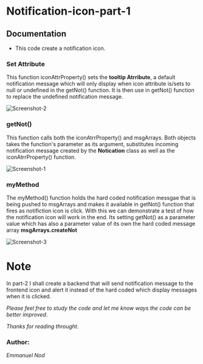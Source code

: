 # Notification-icon-part-1

## Documentation

- This code create a notification icon.

### Set Attribute
This function iconAttrProperty() sets the **tooltip Atrribute**, a default notification message which will only display when icon attribute is/sets to null or undefined in the getNot() function. It is then use in getNot() function to replace the undefined notification message.   

![Screenshot-2](https://user-images.githubusercontent.com/42060362/160286844-16c7cc5a-009c-4807-88be-86c5475dcee0.jpg)


### getNot()

This function calls both the iconAtrrProperty() and msgArrays. Both objects takes the function's parameter as its argument, substitutes incoming notification message created by the **Notication** class as well as the iconAtrrProperty() function.


![Screenshot-1](https://user-images.githubusercontent.com/42060362/160286042-c0754438-991d-4187-89a5-c3cd499f8df8.jpg)

### myMethod

The myMethod() function holds the hard coded notification messgae that is being pushed to msgArrays and makes it available in getNot() function that fires as notifiction icon is click. With this we can demonstrate a test of how the notification icon will work in the end. Its setting getNot() as a parameter value which has also a parameter value of its own the hard coded message array **msgArrays.createNot**


![Screenshot-3](https://user-images.githubusercontent.com/42060362/160288177-72c5f595-0032-4752-93a5-a450bda2249f.jpg)

# Note
In part-2 I shall create a backend that will send notification message to the frontend icon and alert it instead of the hard coded which display messages when it is clicked.

*Please feel free to study the code and let me know ways the code can be better improved*.

*Thanks for reading throught*.

  
 
### Author:
*Emmanuel Nod*


